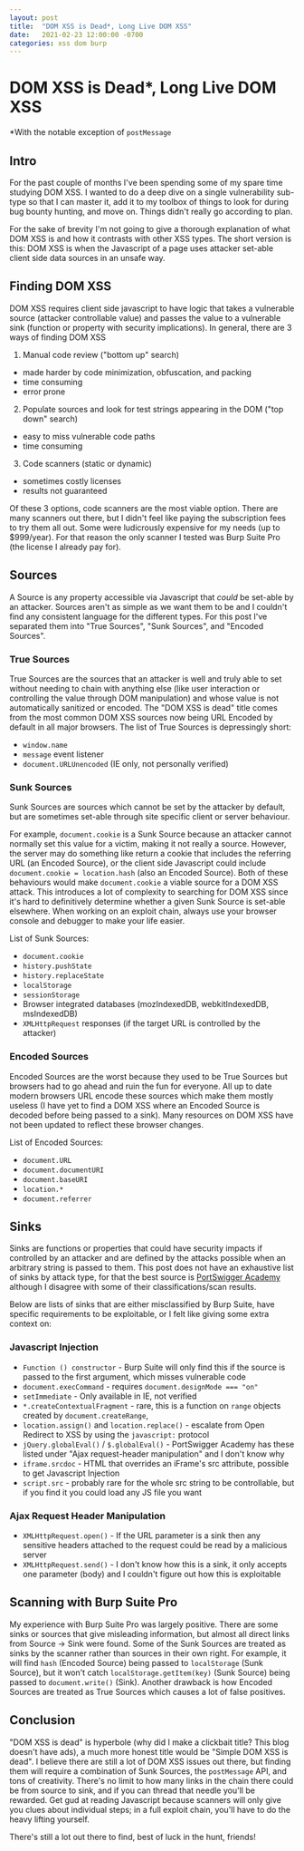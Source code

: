 ```yaml
---
layout: post
title:  "DOM XSS is Dead*, Long Live DOM XSS"
date:   2021-02-23 12:00:00 -0700
categories: xss dom burp
---
```


# DOM XSS is Dead*, Long Live DOM XSS

*With the notable exception of `postMessage`

## Intro

For the past couple of months I've been spending some of my spare time studying DOM XSS. I wanted to do a deep dive on a single vulnerability sub-type so that I can master it, add it to my toolbox of things to look for during bug bounty hunting, and move on. Things didn't really go according to plan.

For the sake of brevity I'm not going to give a thorough explanation of what DOM XSS is and how it contrasts with other XSS types. The short version is this: DOM XSS is when the Javascript of a page uses attacker set-able client side data sources in an unsafe way.

## Finding DOM XSS

DOM XSS requires client side javascript to have logic that takes a vulnerable source (attacker controllable value) and passes the value to a vulnerable sink (function or property with security implications). In general, there are 3 ways of finding DOM XSS
1. Manual code review ("bottom up" search)
  - made harder by code minimization, obfuscation, and packing
  - time consuming
  - error prone
2. Populate sources and look for test strings appearing in the DOM ("top down" search)
  - easy to miss vulnerable code paths
  - time consuming
3. Code scanners (static or dynamic)
  - sometimes costly licenses
  - results not guaranteed

Of these 3 options, code scanners are the most viable option. There are many scanners out there, but I didn't feel like paying the subscription fees to try them all out. Some were ludicrously expensive for my needs (up to $999/year). For that reason the only scanner I tested was Burp Suite Pro (the license I already pay for).

## Sources

A Source is any property accessible via Javascript that *could* be set-able by an attacker. Sources aren't as simple as we want them to be and I couldn't find any consistent language for the different types. For this post I've separated them into "True Sources", "Sunk Sources", and "Encoded Sources".

### True Sources

True Sources are the sources that an attacker is well and truly able to set without needing to chain with anything else (like user interaction or controlling the value through DOM manipulation) and whose value is not automatically sanitized or encoded. The "DOM XSS is dead" title comes from the most common DOM XSS sources now being URL Encoded by default in all major browsers. The list of True Sources is depressingly short:

- `window.name`
- `message` event listener
- `document.URLUnencoded` (IE only, not personally verified)

### Sunk Sources

Sunk Sources are sources which cannot be set by the attacker by default, but are sometimes set-able through site specific client or server behaviour.

For example, `document.cookie` is a Sunk Source because an attacker cannot normally set this value for a victim, making it not really a source. However, the server may do something like return a cookie that includes the referring URL (an Encoded Source), or the client side Javascript could include `document.cookie = location.hash` (also an Encoded Source). Both of these behaviours would make `document.cookie` a viable source for a DOM XSS attack. This introduces a lot of complexity to searching for DOM XSS since it's hard to definitively determine whether a given Sunk Source is set-able elsewhere. When working on an exploit chain, always use your browser console and debugger to make your life easier.

List of Sunk Sources:

- `document.cookie`
- `history.pushState`
- `history.replaceState`
- `localStorage`
- `sessionStorage`
- Browser integrated databases (mozIndexedDB, webkitIndexedDB, msIndexedDB)
- `XMLHttpRequest` responses (if the target URL is controlled by the attacker)

### Encoded Sources

Encoded Sources are the worst because they used to be True Sources but browsers had to go ahead and ruin the fun for everyone. All up to date modern browsers URL encode these sources which make them mostly useless (I have yet to find a DOM XSS where an Encoded Source is decoded before being passed to a sink). Many resources on DOM XSS have not been updated to reflect these browser changes.

List of Encoded Sources:

- `document.URL`
- `document.documentURI`
- `document.baseURI`
- `location.*`
- `document.referrer`

## Sinks

Sinks are functions or properties that could have security impacts if controlled by an attacker and are defined by the attacks possible when an arbitrary string is passed to them. This post does not have an exhaustive list of sinks by attack type, for that the best source is [PortSwigger Academy](https://portswigger.net/web-security/dom-based) although I disagree with some of their classifications/scan results.

Below are lists of sinks that are either misclassified by Burp Suite, have specific requirements to be exploitable, or I felt like giving some extra context on:

### Javascript Injection

- `Function () constructor` - Burp Suite will only find this if the source is passed to the first argument, which misses vulnerable code
- `document.execCommand` - requires `document.designMode === "on"`
- `setImmediate` - Only available in IE, not verified
- `*.createContextualFragment` - rare, this is a function on `range` objects created by `document.createRange`,
- `location.assign()` and `location.replace()` - escalate from Open Redirect to XSS by using the `javascript:` protocol
- `jQuery.globalEval()` / `$.globalEval()` - PortSwigger Academy has these listed under "Ajax request-header manipulation" and I don't know why
- `iframe.srcdoc` - HTML that overrides an iFrame's src attribute, possible to get Javascript Injection
- `script.src` - probably rare for the whole src string to be controllable, but if you find it you could load any JS file you want

### Ajax Request Header Manipulation

- `XMLHttpRequest.open()` - If the URL parameter is a sink then any sensitive headers attached to the request could be read by a malicious server
- `XMLHttpRequest.send()` - I don't know how this is a sink, it only accepts one parameter (body) and I couldn't figure out how this is exploitable

## Scanning with Burp Suite Pro

My experience with Burp Suite Pro was largely positive. There are some sinks or sources that give misleading information, but almost all direct links from Source -> Sink were found. Some of the Sunk Sources are treated as sinks by the scanner rather than sources in their own right. For example, it will find `hash` (Encoded Source) being passed to `localStorage` (Sunk Source), but it won't catch `localStorage.getItem(key)` (Sunk Source) being passed to `document.write()` (Sink). Another drawback is how Encoded Sources are treated as True Sources which causes a lot of false positives.

## Conclusion

"DOM XSS is dead" is hyperbole (why did I make a clickbait title? This blog doesn't have ads), a much more honest title would be "Simple DOM XSS is dead". I believe there are still a lot of DOM XSS issues out there, but finding them will require a combination of Sunk Sources, the `postMessage` API, and tons of creativity. There's no limit to how many links in the chain there could be from source to sink, and if you can thread that needle you'll be rewarded. Get gud at reading Javascript because scanners will only give you clues about individual steps; in a full exploit chain, you'll have to do the heavy lifting yourself.

There's still a lot out there to find, best of luck in the hunt, friends!
